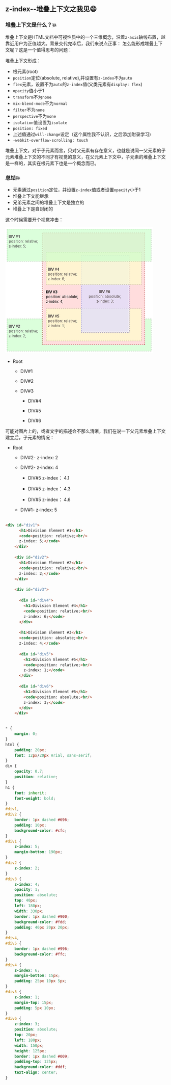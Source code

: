 ## z-index--堆叠上下文之我见:smile:

### 堆叠上下文是什么？:boom:

堆叠上下文是HTML文档中可视性质中的一个三维概念，沿着`z-axis`轴线布置，越靠近用户为正值越大。背景交代完毕后，我们来说点正事：
怎么能形成堆叠上下文呢？这是一个值得思考的问题：

堆叠上下文形成：

- 根元素(root)
- `position`定位(absolute, relative),并设置有`z-index`不为`auto`
- `flex`元素，设置不为`auto`的`z-index`值(父类元素有`display: flex`)
- `opacity`值小于1
- `transform`不为`none`
- `mix-blend-mode`不为`normal`
- `filter`不为`none`
- `perspective`不为`none`
- `isolation`值设置为`isolate`
- `position: fixed`
- 上述值通过`will-change`设定（这个属性我不认识，之后添加附录学习)
- `-webkit-overflow-scrolling: touch`

堆叠上下文，对于子元素而言，只对父元素有存在意义，也就是说同一父元素的子元素堆叠上下文的不同才有视觉的意义，在父元素上下文中，子元素的堆叠上下文是一样的，其实在根元素下也是一个概念而已。

### 总结:boom:

- 元素通过`position`定位，并设置`z-index`值或者设置`opacity`小于1
- 堆叠上下文能继承
- 兄弟元素之间的堆叠上下文是独立的
- 堆叠上下是自封闭的

这个时候需要开个视觉冲击：

![堆叠上下文视觉展现](./stack-context.png)

- Root

    - DIV#1

    - DIV#2

    - DIV#3

        - DIV#4

        - DIV#5

        - DIV#6

可能对图片上的，或者文字的描述会不那么清晰，我们在说一下父元素堆叠上下文建立后，子元素的情况：

- Root
    
    - DIV#2- z-index: 2

    - DIV#2- z-index: 4 

        - DIV#5 z-index： 4.1

        - DIV#5 z-index： 4.3

        - DIV#5 z-index： 4.6

    - DIV#1- z-index: 5 


```html

<div id="div1">
      <h1>Division Element #1</h1>
      <code>position: relative;<br/>
      z-index: 5;</code>
    </div>

    <div id="div2">
      <h1>Division Element #2</h1>
      <code>position: relative;<br/>
      z-index: 2;</code>
    </div>

    <div id="div3">

      <div id="div4">
        <h1>Division Element #4</h1>
        <code>position: relative;<br/>
        z-index: 6;</code>
      </div>

      <h1>Division Element #3</h1>
      <code>position: absolute;<br/>
      z-index: 4;</code>

      <div id="div5">
        <h1>Division Element #5</h1>
        <code>position: relative;<br/>
        z-index: 1;</code>
      </div>
   
      <div id="div6">
        <h1>Division Element #6</h1>
        <code>position: absolute;<br/>
        z-index: 3;</code>
      </div>
    </div>

```

```css

* {
    margin: 0;
}
html {
    padding: 20px;
    font: 12px/20px Arial, sans-serif;
}
div {
    opacity: 0.7;
    position: relative;
}
h1 {
    font: inherit;
    font-weight: bold;
}
#div1,
#div2 {
    border: 1px dashed #696;
    padding: 10px;
    background-color: #cfc;
}
#div1 {
    z-index: 5;
    margin-bottom: 190px;
}
#div2 {
    z-index: 2;
}
#div3 {
    z-index: 4;
    opacity: 1;
    position: absolute;
    top: 40px;
    left: 180px;
    width: 330px;
    border: 1px dashed #900;
    background-color: #fdd;
    padding: 40px 20px 20px;
}
#div4,
#div5 {
    border: 1px dashed #996;
    background-color: #ffc;
}
#div4 {
    z-index: 6;
    margin-bottom: 15px;
    padding: 25px 10px 5px;
}
#div5 {
    z-index: 1;
    margin-top: 15px;
    padding: 5px 10px;
}
#div6 {
    z-index: 3;
    position: absolute;
    top: 20px;
    left: 180px;
    width: 150px;
    height: 125px;
    border: 1px dashed #009;
    padding-top: 125px;
    background-color: #ddf;
    text-align: center;
}

```


